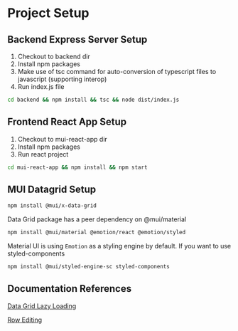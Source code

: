 # Project Setup

## Backend Express Server Setup

1. Checkout to backend dir
2. Install npm packages
3. Make use of tsc command for auto-conversion of typescript files to javascript (supporting interop)
4. Run index.js file

```bash
cd backend && npm install && tsc && node dist/index.js
```

## Frontend React App Setup

1. Checkout to mui-react-app dir
2. Install npm packages
3. Run react project

```bash
cd mui-react-app && npm install && npm start
```

## MUI Datagrid Setup

```bash
npm install @mui/x-data-grid
```

Data Grid package has a peer dependency on @mui/material

```bash
npm install @mui/material @emotion/react @emotion/styled
```

Material UI is using `Emotion` as a styling engine by default. If you want to use styled-components

```bash
npm install @mui/styled-engine-sc styled-components
```

## Documentation References

[Data Grid Lazy Loading](https://mui.com/x/react-data-grid/row-updates/)

[Row Editing](https://mui.com/x/react-data-grid/editing/)
